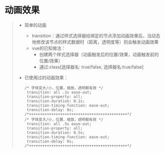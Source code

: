 # 动画效果  
>* 简单的动画  
>   * transition：通过样式选择器给绑定的节点添加动画效果后，当动态地修改该节点的样式数据时（距离，透明度等）则会触发动画效果  
>   * vue的已知做法：
>       * 创建两个样式选择器（动画触发后的位置/效果，动画触发前的位置/效果）  
>       * 通过:class[选择器名: true/false, 选择器名:true/false]  
>       
>* 已使用过的动画效果：
>   ```
>   /* 字体变大/小，位置，缩放，透明都有效 */
>    transition: all .1s ease-out;
>    transition-property: all;
>    transition-duration: 0.1s;
>    transition-timing-function: ease-out;
>    transition-delay: 0s;
>   /*++++++++++++++++++++++++++++++++++++++++++++*/
>   /* 字体变大/小，位置，缩放，透明都有效 */
>    transition: all .5s ease-out;
>    transition-property: all;
>    transition-duration: 0.5s;
>    transition-timing-function: ease-out;
>    transition-delay: 0s;
>   /*++++++++++++++++++++++++++++++++++++++++++++*/
>   ```
>   
